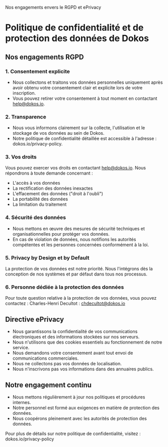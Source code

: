 Nos engagements envers le RGPD et ePrivacy

# Politique de confidentialité et de protection des données de Dokos

## Nos engagements RGPD

### 1. Consentement explicite

- Nous collectons et traitons vos données personnelles uniquement après avoir obtenu votre consentement clair et explicite lors de votre inscription.
- Vous pouvez retirer votre consentement à tout moment en contactant <help@dokos.io>.

### 2. Transparence

- Nous vous informons clairement sur la collecte, l'utilisation et le stockage de vos données au sein de Dokos.
- Notre politique de confidentialité détaillée est accessible à l'adresse : dokos.io/privacy-policy.

### 3. Vos droits

Vous pouvez exercer vos droits en contactant <help@dokos.io>. Nous répondrons à toute demande concernant :

- L'accès à vos données
- La rectification des données inexactes
- L'effacement des données ("droit à l'oubli")
- La portabilité des données
- La limitation du traitement

### 4. Sécurité des données

- Nous mettons en œuvre des mesures de sécurité techniques et organisationnelles pour protéger vos données.
- En cas de violation de données, nous notifions les autorités compétentes et les personnes concernées conformément à la loi.

### 5. Privacy by Design et by Default

La protection de vos données est notre priorité. Nous l'intégrons dès la conception de nos systèmes et par défaut dans tous nos processus.

### 6. Personne dédiée à la protection des données

Pour toute question relative à la protection de vos données, vous pouvez contactez :
Charles-Henri Decultot : <chdecultot@dokos.io>

## Directive ePrivacy

- Nous garantissons la confidentialité de vos communications électroniques et des informations stockées sur nos serveurs.
- Nous n'utilisons que des cookies essentiels au fonctionnement de notre service.
- Nous demandons votre consentement avant tout envoi de communications commerciales.
- Nous ne collectons pas vos données de localisation.
- Nous n'inscrivons pas vos informations dans des annuaires publics.

## Notre engagement continu

- Nous mettons régulièrement à jour nos politiques et procédures internes.
- Notre personnel est formé aux exigences en matière de protection des données.
- Nous coopérons pleinement avec les autorités de protection des données.

Pour plus de détails sur notre politique de confidentialité, visitez : dokos.io/privacy-policy
